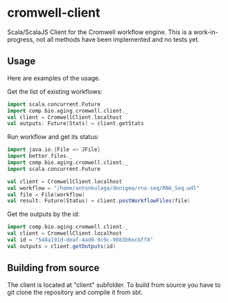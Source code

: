 cromwell-client
=================

Scala/ScalaJS Client for the Cromwell workflow engine.
This is a work-in-progress, not all methods have been implemented and no tests yet.

Usage
-----

Here are examples of the usage.

Get the list of existing workflows:
```scala
import scala.concurrent.Future
import comp.bio.aging.cromwell.client._
val client = CromwellClient.localhost
val outputs: Future[Stats] = client.getStats
```

Run workflow and get its status:
```scala
import java.io.{File => JFile}
import better.files._
import comp.bio.aging.cromwell.client._
import scala.concurrent.Future

val client = CromwellClient.localhost
val workflow = "/home/antonkulaga/denigma/rna-seq/RNA_Seq.wdl"
val file = File(workflow)
val result: Future[Status] = client.postWorkflowFiles(file)
```

Get the outputs by the id:
```scala
import comp.bio.aging.cromwell.client._
val client = CromwellClient.localhost
val id = "548a191d-deaf-4ad8-9c9c-9083b6ecbff8"
val outputs = client.getOutputs(id)
```

Building from source
--------------------

The client is located at "client" subfolder.
To build from source you have to git clone the repository and compile it from sbt.